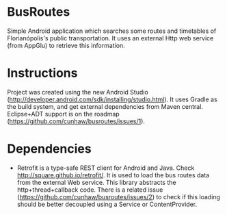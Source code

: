 ﻿BusRoutes
=========

Simple Android application which searches some routes and timetables of Florianópolis's public transportation.
It uses an external Http web service (from AppGlu) to retrieve this information.

Instructions
============

Project was created using the new Android Studio (http://developer.android.com/sdk/installing/studio.html).
It uses Gradle as the build system, and get external dependencies from Maven central.
Eclipse+ADT support is on the roadmap (https://github.com/cunhaw/busroutes/issues/1).

Dependencies
============

- Retrofit is a type-safe REST client for Android and Java. Check http://square.github.io/retrofit/.
It is used to load the bus routes data from the external Web service. This library abstracts the http+thread+callback code.
There is a related issue (https://github.com/cunhaw/busroutes/issues/2) to check if this loading should be better decoupled using a Service or ContentProvider.


